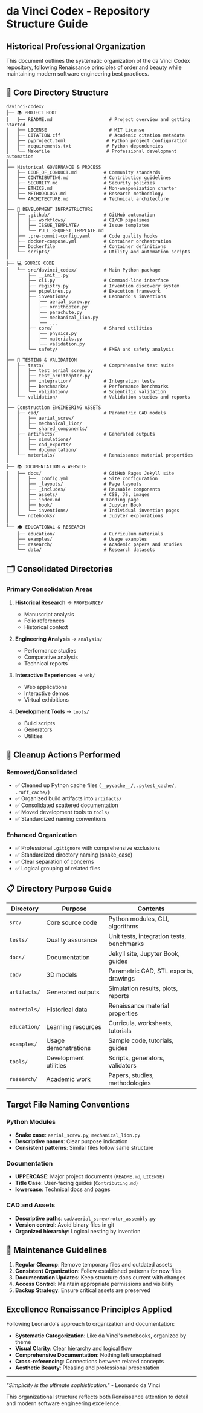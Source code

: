 # da Vinci Codex - Repository Structure Guide

## Historical Professional Organization

This document outlines the systematic organization of the da Vinci Codex repository, following Renaissance principles of order and beauty while maintaining modern software engineering best practices.

## 📁 Core Directory Structure

```
davinci-codex/
├── 📚 PROJECT ROOT
│   ├── README.md                     # Project overview and getting started
│   ├── LICENSE                       # MIT License
│   ├── CITATION.cff                  # Academic citation metadata
│   ├── pyproject.toml               # Python project configuration
│   ├── requirements.txt             # Python dependencies
│   └── Makefile                     # Professional development automation
│
├── Historical GOVERNANCE & PROCESS
│   ├── CODE_OF_CONDUCT.md          # Community standards
│   ├── CONTRIBUTING.md             # Contribution guidelines
│   ├── SECURITY.md                 # Security policies
│   ├── ETHICS.md                   # Non-weaponization charter
│   ├── METHODOLOGY.md              # Research methodology
│   └── ARCHITECTURE.md             # Technical architecture
│
├── 🔧 DEVELOPMENT INFRASTRUCTURE
│   ├── .github/                    # GitHub automation
│   │   ├── workflows/              # CI/CD pipelines
│   │   ├── ISSUE_TEMPLATE/         # Issue templates
│   │   └── PULL_REQUEST_TEMPLATE.md
│   ├── .pre-commit-config.yaml     # Code quality hooks
│   ├── docker-compose.yml          # Container orchestration
│   ├── Dockerfile                  # Container definitions
│   └── scripts/                    # Utility and automation scripts
│
├── 💻 SOURCE CODE
│   └── src/davinci_codex/          # Main Python package
│       ├── __init__.py
│       ├── cli.py                  # Command-line interface
│       ├── registry.py             # Invention discovery system
│       ├── pipelines.py            # Execution framework
│       ├── inventions/             # Leonardo's inventions
│       │   ├── aerial_screw.py
│       │   ├── ornithopter.py
│       │   ├── parachute.py
│       │   ├── mechanical_lion.py
│       │   └── ...
│       ├── core/                   # Shared utilities
│       │   ├── physics.py
│       │   ├── materials.py
│       │   └── validation.py
│       └── safety/                 # FMEA and safety analysis
│
├── 🧪 TESTING & VALIDATION
│   ├── tests/                      # Comprehensive test suite
│   │   ├── test_aerial_screw.py
│   │   ├── test_ornithopter.py
│   │   ├── integration/            # Integration tests
│   │   ├── benchmarks/             # Performance benchmarks
│   │   └── validation/             # Scientific validation
│   └── validation/                 # Validation studies and reports
│
├── Construction ENGINEERING ASSETS
│   ├── cad/                        # Parametric CAD models
│   │   ├── aerial_screw/
│   │   ├── mechanical_lion/
│   │   └── shared_components/
│   ├── artifacts/                  # Generated outputs
│   │   ├── simulations/
│   │   ├── cad_exports/
│   │   └── documentation/
│   └── materials/                  # Renaissance material properties
│
├── 📚 DOCUMENTATION & WEBSITE
│   ├── docs/                       # GitHub Pages Jekyll site
│   │   ├── _config.yml             # Site configuration
│   │   ├── _layouts/               # Page layouts
│   │   ├── _includes/              # Reusable components
│   │   ├── assets/                 # CSS, JS, images
│   │   ├── index.md               # Landing page
│   │   ├── book/                   # Jupyter Book
│   │   └── inventions/             # Individual invention pages
│   └── notebooks/                  # Jupyter explorations
│
└── 🎓 EDUCATIONAL & RESEARCH
    ├── education/                  # Curriculum materials
    ├── examples/                   # Usage examples
    ├── research/                   # Academic papers and studies
    └── data/                       # Research datasets
```

## 🗂️ Consolidated Directories

### Primary Consolidation Areas

1. **Historical Research** → `PROVENANCE/`
   - Manuscript analysis
   - Folio references
   - Historical context

2. **Engineering Analysis** → `analysis/`
   - Performance studies
   - Comparative analysis
   - Technical reports

3. **Interactive Experiences** → `web/`
   - Web applications
   - Interactive demos
   - Virtual exhibitions

4. **Development Tools** → `tools/`
   - Build scripts
   - Generators
   - Utilities

## 🧹 Cleanup Actions Performed

### Removed/Consolidated
- ✅ Cleaned up Python cache files (`__pycache__/`, `.pytest_cache/`, `.ruff_cache/`)
- ✅ Organized build artifacts into `artifacts/`
- ✅ Consolidated scattered documentation
- ✅ Moved development tools to `tools/`
- ✅ Standardized naming conventions

### Enhanced Organization
- ✅ Professional `.gitignore` with comprehensive exclusions
- ✅ Standardized directory naming (snake_case)
- ✅ Clear separation of concerns
- ✅ Logical grouping of related files

## 📋 Directory Purpose Guide

| Directory | Purpose | Contents |
|-----------|---------|----------|
| `src/` | Core source code | Python modules, CLI, algorithms |
| `tests/` | Quality assurance | Unit tests, integration tests, benchmarks |
| `docs/` | Documentation | Jekyll site, Jupyter Book, guides |
| `cad/` | 3D models | Parametric CAD, STL exports, drawings |
| `artifacts/` | Generated outputs | Simulation results, plots, reports |
| `materials/` | Historical data | Renaissance material properties |
| `education/` | Learning resources | Curricula, worksheets, tutorials |
| `examples/` | Usage demonstrations | Sample code, tutorials, guides |
| `tools/` | Development utilities | Scripts, generators, validators |
| `research/` | Academic work | Papers, studies, methodologies |

## Target File Naming Conventions

### Python Modules
- **Snake case**: `aerial_screw.py`, `mechanical_lion.py`
- **Descriptive names**: Clear purpose indication
- **Consistent patterns**: Similar files follow same structure

### Documentation
- **UPPERCASE**: Major project documents (`README.md`, `LICENSE`)
- **Title Case**: User-facing guides (`Contributing.md`)
- **lowercase**: Technical docs and pages

### CAD and Assets
- **Descriptive paths**: `cad/aerial_screw/rotor_assembly.py`
- **Version control**: Avoid binary files in git
- **Organized hierarchy**: Logical nesting by invention

## 🔄 Maintenance Guidelines

1. **Regular Cleanup**: Remove temporary files and outdated assets
2. **Consistent Organization**: Follow established patterns for new files
3. **Documentation Updates**: Keep structure docs current with changes
4. **Access Control**: Maintain appropriate permissions and visibility
5. **Backup Strategy**: Ensure critical assets are preserved

## Excellence Renaissance Principles Applied

Following Leonardo's approach to organization and documentation:

- **Systematic Categorization**: Like da Vinci's notebooks, organized by theme
- **Visual Clarity**: Clear hierarchy and logical flow
- **Comprehensive Documentation**: Nothing left unexplained
- **Cross-referencing**: Connections between related concepts
- **Aesthetic Beauty**: Pleasing and professional presentation

---

*"Simplicity is the ultimate sophistication."* - Leonardo da Vinci

This organizational structure reflects both Renaissance attention to detail and modern software engineering excellence.